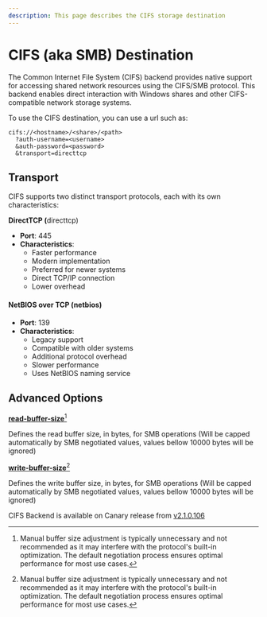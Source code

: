 ```yaml
---
description: This page describes the CIFS storage destination
---
```


# CIFS (aka SMB) Destination

The Common Internet File System (CIFS) backend provides native support for accessing shared network resources using the CIFS/SMB protocol. This backend enables direct interaction with Windows shares and other CIFS-compatible network storage systems.

To use the CIFS destination, you can use a url such as:

```
cifs://<hostname>/<share>/<path>
  ?auth-username=<username>
  &auth-password=<password>
  &transport=directtcp
```

## Transport

CIFS supports two distinct transport protocols, each with its own characteristics:



**DirectTCP (**&#x64;irecttcp)

* **Port**: 445
* **Characteristics**:
  * Faster performance
  * Modern implementation
  * Preferred for newer systems
  * Direct TCP/IP connection
  * Lower overhead

#### NetBIOS over TCP (netbios)

* **Port**: 139
* **Characteristics**:
  * Legacy support
  * Compatible with older systems
  * Additional protocol overhead
  * Slower performance
  * Uses NetBIOS naming service

## Advanced Options



[**read-buffer-size**](#user-content-fn-1)[^1]

Defines the read buffer size, in bytes, for SMB operations (Will be capped automatically by SMB negotiated values, values bellow 10000 bytes will be ignored)

[**write-buffer-size**](#user-content-fn-2)[^2]

Defines the write buffer size, in bytes, for SMB operations (Will be capped automatically by SMB negotiated values, values bellow 10000 bytes will be ignored)



CIFS Backend is available on Canary release from [v2.1.0.106](https://github.com/duplicati/duplicati/releases/tag/v2.1.0.106_canary_2025-01-11)&#x20;

[^1]: Manual buffer size adjustment is typically unnecessary and not recommended as it may interfere with the protocol's built-in optimization. The default negotiation process ensures optimal performance for most use cases.

[^2]: Manual buffer size adjustment is typically unnecessary and not recommended as it may interfere with the protocol's built-in optimization. The default negotiation process ensures optimal performance for most use cases.
